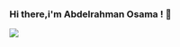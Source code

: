### Hi there,i'm Abdelrahman Osama ! 👋



<img src="https://github-readme-stats.vercel.app/api?username=AbdelrahmanJT&count_private=true&show_icons=true&theme=radical">

